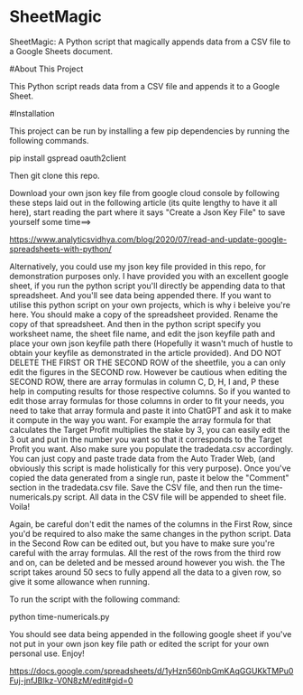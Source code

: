 # SheetMagic
SheetMagic: A Python script that magically appends data from a CSV file to a Google Sheets document.


#About This Project

This Python script reads data from a CSV file and appends it to a Google Sheet.


#Installation

This project can be run by installing a few pip dependencies by running the following commands.

pip install gspread oauth2client

Then git clone this repo.

Download your own json key file from google cloud console by following these steps laid out in the following article (its quite lengthy to have it all here), start reading the part where it says "Create a Json Key File" to save yourself some time==> 

https://www.analyticsvidhya.com/blog/2020/07/read-and-update-google-spreadsheets-with-python/

Alternatively, you could use my json key file provided in this repo, for demonstration purposes only. I have provided you with an excellent google sheet, if you run the python script you'll directly be appending data to that spreadsheet. And you'll see data being appended there. If you want to utilise this python script on your own projects, which is why i beleive you're here. You should make a copy of the spreadsheet provided. Rename the copy of that spreadsheet. And then in the python script specify you worksheet name, the sheet file name, and edit the json keyfile path and place your own json keyfile path there (Hopefully it wasn't much of hustle to obtain your keyfile as demonstrated in the article provided). And DO NOT DELETE THE FIRST OR THE SECOND ROW of the sheetfile, you a can only edit the figures in the SECOND row. However be cautious when editing the SECOND ROW, there are array formulas in column C, D, H, I and, P these help in computing results for those respective columns. So if you wanted to edit those array formulas for those columns in order to fit your needs, you need to take that array formula and paste it into ChatGPT and ask it to make it compute in the way you want. For example the array formula for that calculates the Target Profit multiplies the stake by 3, you can easily edit the 3 out and put in the number you want so that it corresponds to the Target Profit you want. Also make sure you populate the tradedata.csv accordingly. You can just copy and paste trade data from the Auto Trader Web, (and obviously this script is made holistically for this very purpose). Once you've copied the data generated from a single run, paste it below the "Comment" section in the tradedata.csv file. Save the CSV file, and then run the time-numericals.py script. All data in the CSV file will be appended to sheet file. Voila!

Again, be careful don't edit the names of the columns in the First Row, since you'd be required to also make the same changes in the python script. Data in the Second  Row can be edited out, but you have to make sure you're careful with the array formulas. All the rest of the rows from the third row and on, can be deleted and be messed around however you wish. the The script takes around 50 secs to fully append all the data to a given row, so give it some allowance when running.
 

To run the script with the following command:

python time-numericals.py

You should see data being appended in the following google sheet if you've not put in your own json key file path or edited the script for your own personal use. Enjoy!

https://docs.google.com/spreadsheets/d/1yHzn560nbGmKAqGGUKkTMPu0Fuj-jnfJBIkz-V0N8zM/edit#gid=0

